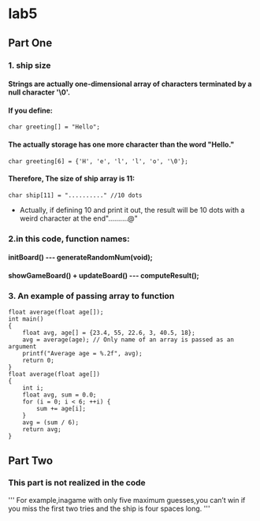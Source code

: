# lab5
## Part One
### 1. ship size
#### Strings are actually one-dimensional array of characters terminated by a null character '\0'.
#### If you define:
```
char greeting[] = "Hello";
```
#### The actually storage has one more character than the word "Hello."
```
char greeting[6] = {'H', 'e', 'l', 'l', 'o', '\0'};
```
#### Therefore, The size of ship array is 11:
```
char ship[11] = ".........." //10 dots
```
* Actually, if defining 10 and print it out,  the result will be 10 dots with a weird character at the end"..........@" 

### 2.in this code, function names:
#### initBoard() --- generateRandomNum(void);
#### showGameBoard() + updateBoard() --- computeResult();

### 3. An example of passing array to function
```
float average(float age[]);
int main()
{
	float avg, age[] = {23.4, 55, 22.6, 3, 40.5, 18};
	avg = average(age); // Only name of an array is passed as an argument
	printf("Average age = %.2f", avg);
	return 0;
}
float average(float age[])
{
	int i;
	float avg, sum = 0.0;
	for (i = 0; i < 6; ++i) {
		sum += age[i];
	}
	avg = (sum / 6);
	return avg;
}
```
## Part Two
### This part is not realized in the code
'''
For example,inagame with only five maximum guesses,you can’t win if you miss the first two tries and the ship is four spaces long.
'''

